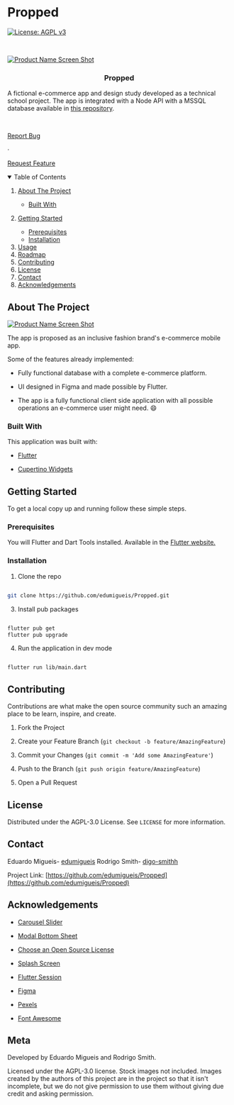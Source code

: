 
# Propped

[![License: AGPL v3](https://img.shields.io/badge/License-AGPL%20v3-blue.svg)](https://www.gnu.org/licenses/agpl-3.0)

<!-- PROJECT LOGO -->

<br />

<p align="center">

<a  href="https://github.com/edumigueis/Propped">

[![Product Name Screen Shot][product-logo]](https://github.com/edumigueis/Propped)

</a>

  

<h3 align="center">Propped</h3>

  

<p align="center">

A fictional e-commerce app and design study developed as a technical school project. The app is integrated with a Node API with a MSSQL database available in <a  href="https://github.com/edumigueis/Propped-Node-API">this repository</a>.

<br />

<a  href="https://github.com/edumigueis/Propped/issues">Report Bug</a>

·

<a  href="https://github.com/edumigueis/Propped/issues">Request Feature</a>

</p>
  
  
  

<!-- TABLE OF CONTENTS -->

<details  open="open">

<summary>Table of Contents</summary>

<ol>

<li>

<a  href="#about-the-project">About The Project</a>

<ul>

<li><a  href="#built-with">Built With</a></li>

</ul>

</li>

<li>

<a  href="#getting-started">Getting Started</a>

<ul>

<li><a  href="#prerequisites">Prerequisites</a></li>

<li><a  href="#installation">Installation</a></li>

</ul>

</li>

<li><a  href="#usage">Usage</a></li>

<li><a  href="#roadmap">Roadmap</a></li>

<li><a  href="#contributing">Contributing</a></li>

<li><a  href="#license">License</a></li>

<li><a  href="#contact">Contact</a></li>

<li><a  href="#acknowledgements">Acknowledgements</a></li>

</ol>

</details>

  
  
  

<!-- ABOUT THE PROJECT -->

## About The Project

  

[![Product Name Screen Shot][product-screenshot]](https://github.com/edumigueis/Propped)

  

The app is proposed as an inclusive fashion brand's e-commerce mobile app.

  

Some of the features already implemented:

* Fully functional database with a complete e-commerce platform.

* UI designed in Figma and made possible by Flutter.

* The app is a fully functional client side application with all possible operations an e-commerce user might need. :smile:

  

### Built With

  

This application was built with:

*  [Flutter](https://flutter.dev/)

*  [Cupertino Widgets](https://flutter.dev/docs/development/ui/widgets/cupertino)

  
  
  

<!-- GETTING STARTED -->

## Getting Started

  

To get a local copy up and running follow these simple steps.

  

### Prerequisites

  

You will Flutter and Dart Tools installed. Available in the <a  href="https://flutter.dev/docs/get-started/install">Flutter website.</a>

  

### Installation

  

1. Clone the repo

```sh

git clone https://github.com/edumigueis/Propped.git

```

3. Install pub packages

```sh

flutter pub get
flutter pub upgrade

```

4. Run the application in dev mode

```JS

flutter run lib/main.dart

```

  
 
  

<!-- CONTRIBUTING -->

## Contributing

  

Contributions are what make the open source community such an amazing place to be learn, inspire, and create.

  

1. Fork the Project

2. Create your Feature Branch (`git checkout -b feature/AmazingFeature`)

3. Commit your Changes (`git commit -m 'Add some AmazingFeature'`)

4. Push to the Branch (`git push origin feature/AmazingFeature`)

5. Open a Pull Request

  
  
  

<!-- LICENSE -->

## License

  

Distributed under the AGPL-3.0 License. See `LICENSE` for more information.

  
  
  

<!-- CONTACT -->

## Contact

  

Eduardo Migueis- [edumigueis](https://www.linkedin.com/in/edumigueis/)
Rodrigo Smith- [digo-smithh](https://www.linkedin.com/)

  

Project Link: [https://github.com/edumigueis/Propped](https://github.com/edumigueis/Propped)

  
  
  

<!-- ACKNOWLEDGEMENTS -->

## Acknowledgements

*  [Carousel Slider](https://pub.dev/packages/carousel_slider)

*  [Modal Bottom Sheet](https://pub.dev/packages/modal_bottom_sheet)

*  [Choose an Open Source License](https://choosealicense.com)

*  [Splash Screen](https://pub.dev/packages/splashscreen)

*  [Flutter Session](https://pub.dev/packages/flutter_session)

*  [Figma](https://www.figma.com/)

*  [Pexels](https://www.pexels.com/)

*  [Font Awesome](https://fontawesome.com)

  
  <!-- META -->

## Meta

  

Developed by Eduardo Migueis and Rodrigo Smith.

  
Licensed under the AGPL-3.0 license. Stock images not included. Images created by the authors of this project are in the project so that it isn't incomplete, but we do not give permission to use them without giving due credit and asking permission.
  
  
  

<!-- MARKDOWN LINKS & IMAGES -->

<!-- https://www.markdownguide.org/basic-syntax/#reference-style-links -->

[license-url]: https://opensource.org/licenses/MIT

[linkedin-shield]: https://img.shields.io/badge/-LinkedIn-black.svg?style=for-the-badge&logo=linkedin&colorB=555

[linkedin-url]: https://www.linkedin.com/in/edumigueis/

[product-screenshot]: propped/src/header2.png

[product-logo]: propped/assets/Propped-Red.png